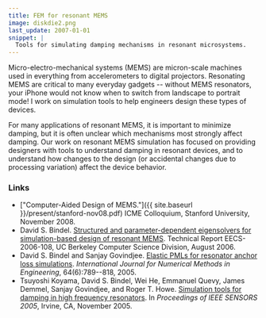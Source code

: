 ```yaml
---
title: FEM for resonant MEMS
image: diskdie2.png
last_update: 2007-01-01
snippet: |
  Tools for simulating damping mechanisms in resonant microsystems.
---
```


Micro-electro-mechanical systems (MEMS) are micron-scale machines used
in everything from accelerometers to digital projectors.  Resonating
MEMS are critical to many everyday gadgets -- without MEMS
resonators, your iPhone would not know when to switch from landscape
to portrait mode!  I work on simulation tools to help engineers design
these types of devices.

For many applications of resonant MEMS, it is important to minimize
damping, but it is often unclear which mechanisms most strongly affect
damping.  Our work on resonant MEMS simulation has focused on
providing designers with tools to understand damping in resonant
devices, and to understand how changes to the design (or accidental
changes due to processing variation) affect the device behavior.

### Links

* ["Computer-Aided Design of MEMS."]({{ site.baseurl }}/present/stanford-nov08.pdf)
  ICME Colloquium, Stanford University, November 2008.
* David S. Bindel.
  [Structured and parameter-dependent eigensolvers for simulation-based
   design of resonant MEMS][d1].
  Technical Report EECS-2006-108, UC Berkeley Computer Science Division,
  August 2006.
* David S. Bindel and Sanjay Govindjee.  [Elastic PMLs for resonator
  anchor loss simulations][4].  _International Journal for Numerical
  Methods in Engineering_, 64(6):789--818, 2005.
* Tsuyoshi Koyama, David S. Bindel, Wei He, Emmanuel Quevy, James
  Demmel, Sanjay Govindjee, and Roger T. Howe.  [Simulation tools for
  damping in high frequency resonators][c6].  In _Proceedings of IEEE
  SENSORS 2005_, Irvine, CA, November 2005.

[d1]: http://www.eecs.berkeley.edu/Pubs/TechRpts/2006/EECS-2006-108.html
[4]: http://dx.doi.org/10.1002/nme.1394
[c6]: http://dx.doi.org/10.1109/ICSENS.2005.1597708
